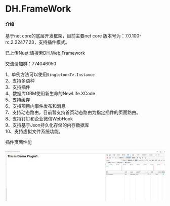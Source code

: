 # DH.FrameWork

#### 介绍
基于net core的底层开发框架，目前主要net core 版本号为：7.0.100-rc.2.22477.23，支持插件模式。

已上传Nuet:请搜索DH.Web.Framework

交流请加群：774046050


1、单例方法可以使用`Singleton<T>.Instance`  
2、支持多语种  
3、支持插件  
4、数据库ORM使用新生命的NewLife.XCode  
5、支持缓存  
6、支持项目内事件发布和消息  
7、支持动态路由，目前暂支持首页动态路由为指定插件的页面路由。  
8、支持钉钉和企业微信WebHook  
9、支持基于Json持久化存储的内存数据库  
10、支持虚拟文件系统功能。  



插件页面性能

![输入图片说明](image.png)